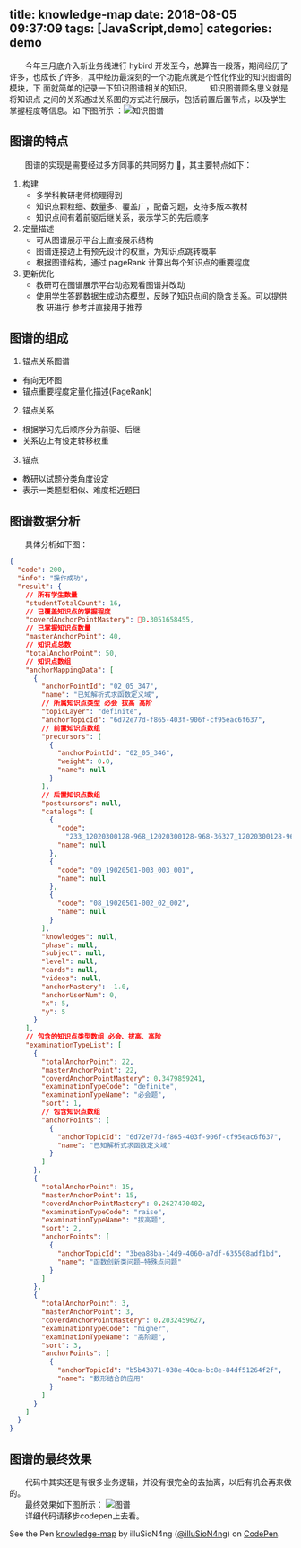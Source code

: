 title: knowledge-map 
date: 2018-08-05 09:37:09 
tags: [JavaScript,demo] 
categories: demo
---

&emsp;&emsp;今年三月底介入新业务线进行 hybird 开发至今，总算告一段落，期间经历了
许多，也成长了许多，其中经历最深刻的一个功能点就是个性化作业的知识图谱的模块，下
面就简单的记录一下知识图谱相关的知识。 &emsp;&emsp;知识图谱顾名思义就是将知识点
之间的关系通过关系图的方式进行展示，包括前置后置节点，以及学生掌握程度等信息。如
下图所示
：![知识图谱](//ww1.sinaimg.cn/large/8c55dc23gy1ftyl6thdn4j21ay10onkk.jpg)

## 图谱的特点

&emsp;&emsp;图谱的实现是需要经过多方同事的共同努力 ，其主要特点如下：

1.  构建
    - 多学科教研老师梳理得到
    - 知识点颗粒细、数量多、覆盖广，配备习题，支持多版本教材
    - 知识点间有着前驱后继关系，表示学习的先后顺序
2.  定量描述
    - 可从图谱展示平台上直接展示结构
    - 图谱连接边上有预先设计的权重，为知识点跳转概率
    - 根据图谱结构，通过 pageRank 计算出每个知识点的重要程度
3.  更新优化
    - 教研可在图谱展示平台动态观看图谱并改动
    - 使用学生答题数据生成动态模型，反映了知识点间的隐含关系。可以提供教 研进行
      参考并直接用于推荐

## 图谱的组成

1.  锚点关系图谱

- 有向无环图
- 锚点重要程度定量化描述(PageRank)

2.  锚点关系

- 根据学习先后顺序分为前驱、后继
- 关系边上有设定转移权重

3.  锚点

- 教研以试题分类角度设定
- 表示一类题型相似、难度相近题目

## 图谱数据分析

&emsp;&emsp;具体分析如下图：

```json
{
  "code": 200,
  "info": "操作成功",
  "result": {
    // 所有学生数量
    "studentTotalCount": 16,
    // 已覆盖知识点的掌握程度
    "coverdAnchorPointMastery": 0.3051658455,
    // 已掌握知识点数量
    "masterAnchorPoint": 40,
    // 知识点总数
    "totalAnchorPoint": 50,
    // 知识点数组
    "anchorMappingData": [
      {
        "anchorPointId": "02_05_347",
        "name": "已知解析式求函数定义域",
        // 所属知识点类型 必会 拔高 高阶
        "topicLayer": "definite",
        "anchorTopicId": "6d72e77d-f865-403f-906f-cf95eac6f637",
        // 前置知识点数组
        "precursors": [
          {
            "anchorPointId": "02_05_346",
            "weight": 0.0,
            "name": null
          }
        ],
        // 后置知识点数组
        "postcursors": null,
        "catalogs": [
          {
            "code":
              "233_12020300128-968_12020300128-968-36327_12020300128-968-36328",
            "name": null
          },
          {
            "code": "09_19020501-003_003_001",
            "name": null
          },
          {
            "code": "08_19020501-002_02_002",
            "name": null
          }
        ],
        "knowledges": null,
        "phase": null,
        "subject": null,
        "level": null,
        "cards": null,
        "videos": null,
        "anchorMastery": -1.0,
        "anchorUserNum": 0,
        "x": 5,
        "y": 5
      }
    ],
    // 包含的知识点类型数组 必会、拔高、高阶
    "examinationTypeList": [
      {
        "totalAnchorPoint": 22,
        "masterAnchorPoint": 22,
        "coverdAnchorPointMastery": 0.3479859241,
        "examinationTypeCode": "definite",
        "examinationTypeName": "必会题",
        "sort": 1,
        // 包含知识点数组
        "anchorPoints": [
          {
            "anchorTopicId": "6d72e77d-f865-403f-906f-cf95eac6f637",
            "name": "已知解析式求函数定义域"
          }
        ]
      },
      {
        "totalAnchorPoint": 15,
        "masterAnchorPoint": 15,
        "coverdAnchorPointMastery": 0.2627470402,
        "examinationTypeCode": "raise",
        "examinationTypeName": "拔高题",
        "sort": 2,
        "anchorPoints": [
          {
            "anchorTopicId": "3bea88ba-14d9-4060-a7df-635508adf1bd",
            "name": "函数创新类问题—特殊点问题"
          }
        ]
      },
      {
        "totalAnchorPoint": 3,
        "masterAnchorPoint": 3,
        "coverdAnchorPointMastery": 0.2032459627,
        "examinationTypeCode": "higher",
        "examinationTypeName": "高阶题",
        "sort": 3,
        "anchorPoints": [
          {
            "anchorTopicId": "b5b43871-038e-40ca-bc8e-84df51264f2f",
            "name": "数形结合的应用"
          }
        ]
      }
    ]
  }
}
```

## 图谱的最终效果
&emsp;&emsp;代码中其实还是有很多业务逻辑，并没有很完全的去抽离，以后有机会再来做的。    
&emsp;&emsp;最终效果如下图所示：
![图谱](//ww1.sinaimg.cn/large/8c55dc23gy1ftz5d2vyhyj21fi0yotk9.jpg)   
&emsp;&emsp;详细代码请移步codepen上去看。

<p data-height="500" data-theme-id="0" data-slug-hash="EppgGG" data-default-tab="js,result" data-user="illuSioN4ng" data-pen-title="knowledge-map" class="codepen">See the Pen <a href="https://codepen.io/illuSioN4ng/pen/EppgGG/">knowledge-map</a> by illuSioN4ng (<a href="https://codepen.io/illuSioN4ng">@illuSioN4ng</a>) on <a href="https://codepen.io">CodePen</a>.</p>
<script async src="https://static.codepen.io/assets/embed/ei.js"></script>
